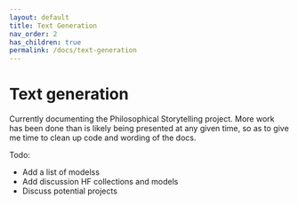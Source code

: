 ```yaml
---
layout: default
title: Text Generation
nav_order: 2
has_children: true
permalink: /docs/text-generation
---
```


# Text generation

Currently documenting the Philosophical Storytelling project. More work has been done than is likely being presented at any given time, so as to give me time to clean up code and wording of the docs.

Todo:
+ Add a list of modelss
+ Add discussion HF collections and models
+ Discuss potential projects
